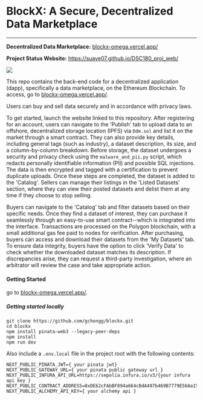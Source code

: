 # BlockX: A Secure, Decentralized Data Marketplace
--------
**Decentralized Data Marketplace:** [blockx-omega.vercel.app/](https://blockx-omega.vercel.app/)

**Project Status Website:** https://suaye07.github.io/DSC180_proj_web/

<a target="_blank" href="https://cookiecutter-data-science.drivendata.org/">
    <img src="https://img.shields.io/badge/CCDS-Project%20template-328F97?logo=cookiecutter" />
</a>

This repo contains the back-end code for a decentralized application (dapp), specifically a data marketplace, on the Ethereum Blockchain. To access, go to [blockx-omega.vercel.app/](https://blockx-omega.vercel.app/). 

Users can buy and sell data securely and in accordance with privacy laws.

To get started, launch the website linked to this repository. After registering for an account, users can navigate to the 'Publish' tab to upload data to an offshore, decentralized storage location (IPFS) via `Ddm.sol` and list it on the market through a smart contract. They can also provide key details, including general tags (such as industry), a dataset description, its size, and a column-by-column breakdown. Before storage, the dataset undergoes a security and privacy check using the `malware_and_pii.py` script, which redacts personally identifiable information (PII) and possible SQL injections. The data is then encrypted and tagged with a certification to prevent duplicate uploads. Once these steps are completed, the dataset is added to the 'Catalog'. Sellers can manage their listings in the 'Listed Datasets' section, where they can view their posted datasets and delist them at any time if they choose to stop selling.


Buyers can navigate to the 'Catalog' tab and filter datasets based on their specific needs. Once they find a dataset of interest, they can purchase it seamlessly through an easy-to-use smart contract--which is integrated into the interface. Transactions are processed on the Polygon blockchain, with a small additional gas fee paid to nodes for verification. After purchasing, buyers can access and download their datasets from the 'My Datasets' tab. To ensure data integrity, buyers have the option to click 'Verify Data' to check whether the downloaded dataset matches its description. If discrepancies arise, they can request a third-party investigation, where an arbitrator will review the case and take appropriate action.


#### Getting Started

go to [blockx-omega.vercel.app/](https://blockx-omega.vercel.app/).


##### Getting started locally
``` 
git clone https://github.com/gchongg/blockx.git
cd blockx 
npm install pinata-web3 --legacy-peer-deps
npm install 
npm run dev 
```

Also include a `.env.local` file in the project root with the following contents:
```
NEXT_PUBLIC_PINATA_JWT={ your pinata jwt}
NEXT_PUBLIC_GATEWAY_URL={ your pinata public gateway url }
NEXT_PUBLIC_INFURA_API_URL=https://sepolia.infura.io/v3/{your infura api key }
NEXT_PUBLIC_CONTRACT_ADDRESS=0xDE62cFAbBF894a664cBdA497b469B7779E56Aa15
NEXT_PUBLIC_ALCHEMY_API_KEY={ your alchemy api }
```

